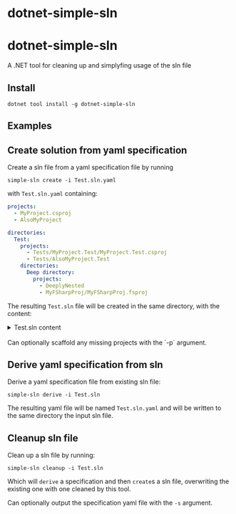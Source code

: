 # dotnet-simple-sln

# dotnet-simple-sln

A .NET tool for cleaning up and simplyfing usage of the sln file


## Install
```
dotnet tool install -g dotnet-simple-sln
```


## Examples

## Create solution from yaml specification

Create a sln file from a yaml specification file by running 
```
simple-sln create -i Test.sln.yaml
```
with `Test.sln.yaml` containing:
```yaml
projects:
  - MyProject.csproj
  - AlsoMyProject

directories:
  Test:
    projects:
      - Tests/MyProject.Test/MyProject.Test.csproj
      - Tests/AlsoMyProject.Test
    directories:
      Deep directory:
        projects:
          - DeeplyNested
          - MyFSharpProj/MyFSharpProj.fsproj
```
The resulting `Test.sln` file will be created in the same directory, with the content:

<details><summary>Test.sln content</summary><p>

---
```
Microsoft Visual Studio Solution File, Format Version 12.00

Project("{FAE04EC0-301F-11D3-BF4B-00C04F79EFBC}") = "MyProject", "MyProject.csproj", "{00000000-0000-3400-3131-363135373234}"
EndProject
Project("{FAE04EC0-301F-11D3-BF4B-00C04F79EFBC}") = "AlsoMyProject", "AlsoMyProject\AlsoMyProject.csproj", "{00000000-0000-3132-3333-383234393630}"
EndProject
Project("{2150E333-8FDC-42A3-9474-1A3956D46DE8}") = "Test", "Test", "{00000000-0000-3700-3938-313232323432}"
EndProject
Project("{FAE04EC0-301F-11D3-BF4B-00C04F79EFBC}") = "MyProject.Test", "Tests\MyProject.Test\MyProject.Test.csproj", "{00000000-0000-382D-3837-393730333730}"
EndProject
Project("{FAE04EC0-301F-11D3-BF4B-00C04F79EFBC}") = "AlsoMyProject.Test", "Tests\AlsoMyProject.Test\AlsoMyProject.Test.csproj", "{00000000-2D00-3431-3136-393530333434}"
EndProject
Project("{2150E333-8FDC-42A3-9474-1A3956D46DE8}") = "Deep directory", "Deep directory", "{00000000-0000-3200-3539-313431363031}"
EndProject
Project("{FAE04EC0-301F-11D3-BF4B-00C04F79EFBC}") = "DeeplyNested", "DeeplyNested\DeeplyNested.csproj", "{00000000-0000-3200-3738-353931353830}"
EndProject
Project("{F2A71F9B-5D33-465A-A702-920D77279786}") = "MyFSharpProj", "MyFSharpProj\MyFSharpProj.fsproj", "{00000000-0000-3331-3536-383639373139}"
EndProject
Global
	GlobalSection(SolutionConfigurationPlatforms) = preSolution
		Debug|Any CPU = Debug|Any CPU
		Release|Any CPU = Release|Any CPU
	EndGlobalSection
	GlobalSection(SolutionProperties) = preSolution
		HideSolutionNode = FALSE
	EndGlobalSection
	GlobalSection(ProjectConfigurationPlatforms) = postSolution
		{00000000-0000-3400-3131-363135373234}.Debug|Any CPU.ActiveCfg = Debug|Any CPU
		{00000000-0000-3400-3131-363135373234}.Debug|Any CPU.Build.0 = Debug|Any CPU
		{00000000-0000-3400-3131-363135373234}.Release|Any CPU.ActiveCfg = Release|Any CPU
		{00000000-0000-3400-3131-363135373234}.Release|Any CPU.Build.0 = Release|Any CPU
		{00000000-0000-3132-3333-383234393630}.Debug|Any CPU.ActiveCfg = Debug|Any CPU
		{00000000-0000-3132-3333-383234393630}.Debug|Any CPU.Build.0 = Debug|Any CPU
		{00000000-0000-3132-3333-383234393630}.Release|Any CPU.ActiveCfg = Release|Any CPU
		{00000000-0000-3132-3333-383234393630}.Release|Any CPU.Build.0 = Release|Any CPU
		{00000000-0000-382D-3837-393730333730}.Debug|Any CPU.ActiveCfg = Debug|Any CPU
		{00000000-0000-382D-3837-393730333730}.Debug|Any CPU.Build.0 = Debug|Any CPU
		{00000000-0000-382D-3837-393730333730}.Release|Any CPU.ActiveCfg = Release|Any CPU
		{00000000-0000-382D-3837-393730333730}.Release|Any CPU.Build.0 = Release|Any CPU
		{00000000-2D00-3431-3136-393530333434}.Debug|Any CPU.ActiveCfg = Debug|Any CPU
		{00000000-2D00-3431-3136-393530333434}.Debug|Any CPU.Build.0 = Debug|Any CPU
		{00000000-2D00-3431-3136-393530333434}.Release|Any CPU.ActiveCfg = Release|Any CPU
		{00000000-2D00-3431-3136-393530333434}.Release|Any CPU.Build.0 = Release|Any CPU
		{00000000-0000-3200-3738-353931353830}.Debug|Any CPU.ActiveCfg = Debug|Any CPU
		{00000000-0000-3200-3738-353931353830}.Debug|Any CPU.Build.0 = Debug|Any CPU
		{00000000-0000-3200-3738-353931353830}.Release|Any CPU.ActiveCfg = Release|Any CPU
		{00000000-0000-3200-3738-353931353830}.Release|Any CPU.Build.0 = Release|Any CPU
		{00000000-0000-3331-3536-383639373139}.Debug|Any CPU.ActiveCfg = Debug|Any CPU
		{00000000-0000-3331-3536-383639373139}.Debug|Any CPU.Build.0 = Debug|Any CPU
		{00000000-0000-3331-3536-383639373139}.Release|Any CPU.ActiveCfg = Release|Any CPU
		{00000000-0000-3331-3536-383639373139}.Release|Any CPU.Build.0 = Release|Any CPU
	EndGlobalSection
	GlobalSection(NestedProjects) = preSolution
		{00000000-0000-382D-3837-393730333730} = {00000000-0000-3700-3938-313232323432}
		{00000000-2D00-3431-3136-393530333434} = {00000000-0000-3700-3938-313232323432}
		{00000000-0000-3200-3539-313431363031} = {00000000-0000-3700-3938-313232323432}
		{00000000-0000-3200-3738-353931353830} = {00000000-0000-3200-3539-313431363031}
		{00000000-0000-3331-3536-383639373139} = {00000000-0000-3200-3539-313431363031}
	EndGlobalSection
	GlobalSection(ExtensibilityGlobals) = postSolution
		SolutionGuid = {00000000-0000-392d-3136-313039363930}
	EndGlobalSection
EndGlobal
```
---
</p></details>
</br>
Can optionally scaffold any missing projects with the `-p` argument.

</br>

## Derive yaml specification from sln

Derive a yaml specification file from existing sln file: 
```
simple-sln derive -i Test.sln
```
The resulting yaml file will be named `Test.sln.yaml` and will be written to the same directory the input sln file.

## Cleanup sln file
Clean up a sln file by running:
```
simple-sln cleanup -i Test.sln
```
Which will `derive` a specification and then `create`s a sln file, overwriting the existing one with one cleaned by this tool.

Can optionally output the specification yaml file with the `-s` argument.
